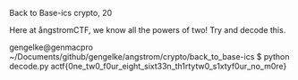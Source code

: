 Back to Base-ics
crypto, 20

Here at ångstromCTF, we know all the powers of two! Try and decode this.

gengelke@genmacpro ~/Documents/github/gengelke/angstrom/crypto/back_to_base-ics $ python decode.py
actf{0ne_tw0_f0ur_eight_sixt33n_th1rtytw0_s1xtyf0ur_no_m0re}
